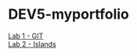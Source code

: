 # DEV5-myportfolio

[Lab 1 - GIT](https://github.com/EviVermeeren/DEV5-LAB1) <br>
[Lab 2 - Islands](https://github.com/EviVermeeren/DEV5-LAB2)
